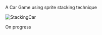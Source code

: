 A Car Game using sprite stacking technique

![StackingCar](https://github.com/user-attachments/assets/1e9f10d2-c4ec-4df7-bdeb-51d66fd8d363)

On progress 

